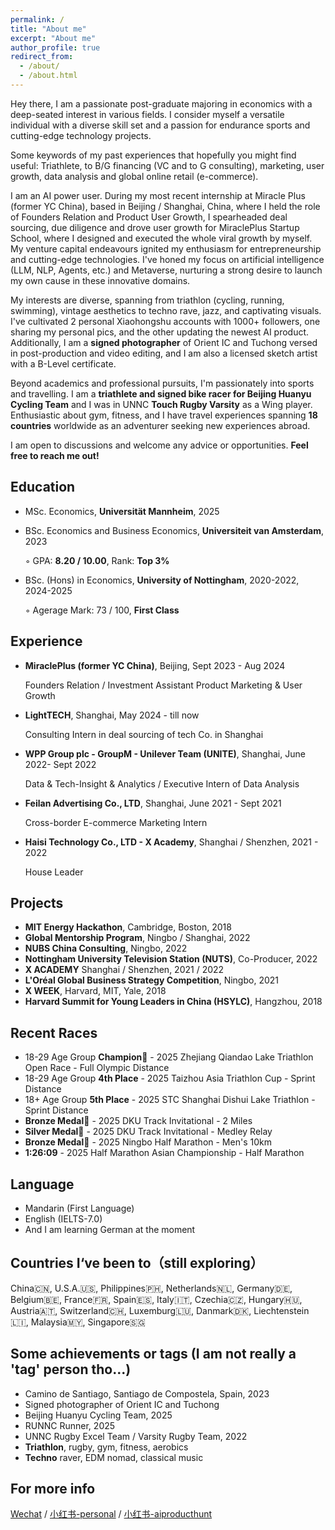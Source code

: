 ```yaml
---
permalink: /
title: "About me"
excerpt: "About me"
author_profile: true
redirect_from: 
  - /about/
  - /about.html
---
```


Hey there, I am a passionate post-graduate majoring in economics with a deep-seated interest in various fields. I consider myself a versatile individual with a diverse skill set and a passion for endurance sports and cutting-edge technology projects.

Some keywords of my past experiences that hopefully you might find useful: Triathlete, to B/G financing (VC and to G consulting), marketing, user growth, data analysis and global online retail (e-commerce).

I am an AI power user. During my most recent internship at Miracle Plus (former YC China), based in Beijing / Shanghai, China, where I held the role of Founders Relation and Product User Growth, I spearheaded deal sourcing, due diligence and drove user growth for MiraclePlus Startup School, where I designed and executed the whole viral growth by myself. My venture capital endeavours ignited my enthusiasm for entrepreneurship and cutting-edge technologies. I've honed my focus on artificial intelligence (LLM, NLP, Agents, etc.) and Metaverse, nurturing a strong desire to launch my own cause in these innovative domains.

My interests are diverse, spanning from triathlon (cycling, running, swimming), vintage aesthetics to techno rave, jazz, and captivating visuals. I've cultivated 2 personal Xiaohongshu accounts with 1000+ followers, one sharing my personal pics, and the other updating the newest AI product. Additionally, I am a **signed photographer** of Orient IC and Tuchong versed in post-production and video editing, and I am also a licensed sketch artist with a B-Level certificate.

Beyond academics and professional pursuits, I'm passionately into sports and travelling. I am a **triathlete and signed bike racer for Beijing Huanyu Cycling Team** and I was in UNNC **Touch Rugby Varsity** as a Wing player. Enthusiastic about gym, fitness, and I have travel experiences spanning **18 countries** worldwide as an adventurer seeking new experiences abroad.

I am open to discussions and welcome any advice or opportunities. **Feel free to reach me out!**


Education
------
* MSc. Economics, **Universität Mannheim**, 2025
  
* BSc. Economics and Business Economics, **Universiteit van Amsterdam**, 2023

  &#9702; GPA: **8.20 / 10.00**, Rank: **Top 3%**

* BSc. (Hons) in Economics, **University of Nottingham**, 2020-2022, 2024-2025

  &#9702; Agerage Mark: 73 / 100, **First Class**


Experience
------
* **MiraclePlus (former YC China)**, Beijing, Sept 2023 - Aug 2024

  Founders Relation / Investment Assistant
  Product Marketing & User Growth
  
* **LightTECH**, Shanghai, May 2024 - till now

  Consulting Intern in deal sourcing of tech Co. in Shanghai

* **WPP Group plc - GroupM - Unilever Team (UNITE)**, Shanghai, June 2022- Sept 2022

  Data & Tech-Insight & Analytics / Executive Intern of Data Analysis

* **Feilan Advertising Co., LTD**, Shanghai, June 2021 - Sept 2021

  Cross-border E-commerce Marketing Intern

* **Haisi Technology Co., LTD - X Academy**, Shanghai / Shenzhen, 2021 - 2022

  House Leader


Projects
------
* **MIT Energy Hackathon**, Cambridge, Boston, 2018
* **Global Mentorship Program**, Ningbo / Shanghai, 2022
* **NUBS China Consulting**, Ningbo, 2022
* **Nottingham University Television Station (NUTS)**, Co-Producer, 2022
* **X ACADEMY** Shanghai / Shenzhen, 2021 / 2022
* **L'Oréal Global Business Strategy Competition**, Ningbo, 2021
* **X WEEK**, Harvard, MIT, Yale, 2018
* **Harvard Summit for Young Leaders in China (HSYLC)**, Hangzhou, 2018

Recent Races
------
* 18-29 Age Group **Champion🏅** - 2025 Zhejiang Qiandao Lake Triathlon Open Race - Full Olympic Distance
* 18-29 Age Group **4th Place** - 2025 Taizhou Asia Triathlon Cup - Sprint Distance
* 18+ Age Group **5th Place** - 2025 STC Shanghai Dishui Lake Triathlon - Sprint Distance
* **Bronze Medal🥉** - 2025 DKU Track Invitational - 2 Miles
* **Silver Medal🥈** - 2025 DKU Track Invitational - Medley Relay
* **Bronze Medal🥉** - 2025 Ningbo Half Marathon - Men's 10km
* **1:26:09** - 2025 Half Marathon Asian Championship - Half Marathon

Language
------
* Mandarin (First Language)
* English (IELTS-7.0)
* And I am learning German at the moment

Countries I‘ve been to（still exploring）
------
China🇨🇳, U.S.A.🇺🇸, Philippines🇵🇭, Netherlands🇳🇱, Germany🇩🇪, Belgium🇧🇪, France🇫🇷, Spain🇪🇸, Italy🇮🇹, Czechia🇨🇿, Hungary🇭🇺, Austria🇦🇹, Switzerland🇨🇭, Luxemburg🇱🇺, Danmark🇩🇰, Liechtenstein🇱🇮, Malaysia🇲🇾, Singapore🇸🇬


Some achievements or tags (I am not really a 'tag' person tho...)
------
* Camino de Santiago, Santiago de Compostela, Spain, 2023
* Signed photographer of Orient IC and Tuchong
* Beijing Huanyu Cycling Team, 2025
* RUNNC Runner, 2025
* UNNC Rugby Excel Team / Varsity Rugby Team, 2022
* **Triathlon**, rugby, gym, fitness, aerobics
* **Techno** raver, EDM nomad, classical music


For more info
------
[Wechat](https://sydrick-wu.github.io/images/WechatQR.JPG) / [小红书-personal](https://www.xiaohongshu.com/user/profile/5f9c79860000000001009d96?xhsshare=CopyLink&appuid=5f9c79860000000001009d96&apptime=1707038767) / [小红书-aiproducthunt](https://www.xiaohongshu.com/user/profile/5f6c4ec70000000001003a8c?xhsshare=CopyLink&appuid=5f9c79860000000001009d96&apptime=1723087523&share_id=60db565e63924ca694c9e757b6a8aa30)
